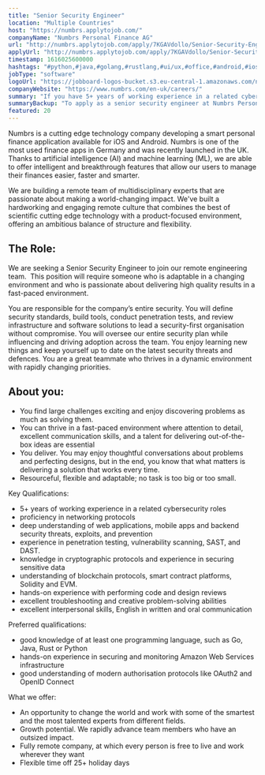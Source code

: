 ```yaml
---
title: "Senior Security Engineer"
location: "Multiple Countries"
host: "https://numbrs.applytojob.com/"
companyName: "Numbrs Personal Finance AG"
url: "http://numbrs.applytojob.com/apply/7KGAVdollo/Senior-Security-Engineer-Remote"
applyUrl: "http://numbrs.applytojob.com/apply/7KGAVdollo/Senior-Security-Engineer-Remote"
timestamp: 1616025600000
hashtags: "#python,#java,#golang,#rustlang,#ui/ux,#office,#android,#ios,#aws,#management"
jobType: "software"
logoUrl: "https://jobboard-logos-bucket.s3.eu-central-1.amazonaws.com/numbrs-personal-finance-ag"
companyWebsite: "https://www.numbrs.com/en-uk/careers/"
summary: "If you have 5+ years of working experience in a related cybersecurity roles, consider applying to Numbrs's job post for a new senior security engineer."
summaryBackup: "To apply as a senior security engineer at Numbrs Personal Finance AG, you preferably need to have some knowledge of: #python, #java, #golang."
featured: 20
---
```


Numbrs is a cutting edge technology company developing a smart personal finance application available for iOS and Android. Numbrs is one of the most used finance apps in Germany and was recently launched in the UK. Thanks to artificial intelligence (AI) and machine learning (ML), we are able to offer intelligent and breakthrough features that allow our users to manage their finances easier, faster and smarter.

We are building a remote team of multidisciplinary experts that are passionate about making a world-changing impact. We've built a hardworking and engaging remote culture that combines the best of scientific cutting edge technology with a product-focused environment, offering an ambitious balance of structure and flexibility.

## The Role:

We are seeking a Senior Security Engineer to join our remote engineering team.  This position will require someone who is adaptable in a changing environment and who is passionate about delivering high quality results in a fast-paced environment.

You are responsible for the company’s entire security. You will define security standards, build tools, conduct penetration tests, and review infrastructure and software solutions to lead a security-first organisation without compromise. You will oversee our entire security plan while influencing and driving adoption across the team. You enjoy learning new things and keep yourself up to date on the latest security threats and defences. You are a great teammate who thrives in a dynamic environment with rapidly changing priorities.

## About you:

*   You find large challenges exciting and enjoy discovering problems as much as solving them.
*   You can thrive in a fast-paced environment where attention to detail, excellent communication skills, and a talent for delivering out-of-the-box ideas are essential
*   You deliver. You may enjoy thoughtful conversations about problems and perfecting designs, but in the end, you know that what matters is delivering a solution that works every time.
*   Resourceful, flexible and adaptable; no task is too big or too small.

Key Qualifications:

*   5+ years of working experience in a related cybersecurity roles 
*   proficiency in networking protocols
*   deep understanding of web applications, mobile apps and backend security threats, exploits, and prevention
*   experience in penetration testing, vulnerability scanning, SAST, and DAST. 
*   knowledge in cryptographic protocols and experience in securing sensitive data 
*   understanding of blockchain protocols, smart contract platforms, Solidity and EVM.
*   hands-on experience with performing code and design reviews
*   excellent troubleshooting and creative problem-solving abilities
*   excellent interpersonal skills, English in written and oral communication

Preferred qualifications:

*   good knowledge of at least one programming language, such as Go, Java, Rust or Python
*   hands-on experience in securing and monitoring Amazon Web Services infrastructure
*   good understanding of modern authorisation protocols like OAuth2 and OpenID Connect

What we offer:

*   An opportunity to change the world and work with some of the smartest and the most talented experts from different fields. 
*   Growth potential. We rapidly advance team members who have an outsized impact. 
*   Fully remote company, at which every person is free to live and work wherever they want
*   Flexible time off 25+ holiday days
